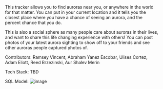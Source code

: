 This tracker allows you to find auroras near you, or anywhere in the world for that matter. You can put in your current location and it tells you the closest place where you have a chance of seeing an aurora, and the percent chance that you do.

This is also a social sphere as many people care about auroras in their lives, and want to share this life changing experience with others! You can post photos of your latest aurora sighting to show off to your friends and see other auroras people captured photos of.

Contributors: Ramsey Vincent, Abraham Yanez Escobar, Ulises Cortez, Adam Eliott, Reed Brzezinski, Aur Shalev Merin

Tech Stack: TBD

SQL Model:
![image](https://github.com/user-attachments/assets/ce36e1e8-dee6-4145-b972-354f07f83b98)
